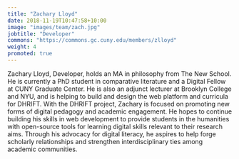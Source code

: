 ```yaml
---
title: "Zachary Lloyd"
date: 2018-11-19T10:47:58+10:00
image: "images/team/zach.jpg"
jobtitle: "Developer"
commons: "https://commons.gc.cuny.edu/members/zlloyd"
weight: 4
promoted: true
---
```


<p>
Zachary Lloyd, Developer, holds an MA in philosophy from The New School. He is currently a PhD student in comparative literature and a Digital Fellow at CUNY Graduate Center. He is also an adjunct lecturer at Brooklyn College and NYU, and is helping to build and design the web platform and curricula for DHRIFT. With the DHRIFT project, Zachary is focused on promoting new forms of digital pedagogy and academic engagement. He hopes to continue building his skills in web development to provide students in the humanities with open-source tools for learning digital skills relevant to their research aims. Through his advocacy for digital literacy, he aspires to help forge scholarly relationships and strengthen interdisciplinary ties among academic communities.
</p>
